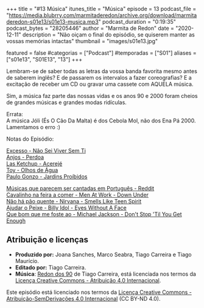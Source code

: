+++
title = "#13 Música"
itunes_title = "Música"
episode = 13
podcast_file = "https://media.blubrry.com/marmitaderedon/archive.org/download/marmitaderedon-s01e13/s01e13-musica.mp3"
podcast_duration = "0:19:35"
podcast_bytes = "28205446"
author = "Marmita de Redon"
date = "2020-12-11"
description = "Não oiçam o final do episódio, se quiserem manter as vossas memórias intactas"
thumbnail = "images/s01e13.jpg"

featured = false
#categorias = ["Podcast"]
#temporadas = ["S01"]
aliases = ["s01e13", "S01E13", "13"]
+++

Lembram-se de saber todas as letras da vossa banda favorita mesmo antes de saberem inglês? 
E de passarem os intervalos a fazer coreografias? 
E a excitação de receber um CD ou gravar uma cassete com AQUELA música.

Sim, a música faz parte das nossas vidas e os anos 90 e 2000 foram cheios de grandes músicas e grandes modas ridículas. 


Errata:  
A música Jóli (És O Cão Da Malta) é dos Cebola Mol, não dos Ena Pá 2000. Lamentamos o erro :)


Notas do Episódio:

[Excesso - Não Sei Viver Sem Ti](https://youtu.be/BPnTMctmS1A)  
[Anjos - Perdoa](https://youtu.be/JRGE5sdcmzc)  
[Las Ketchup - Acerejé](https://youtu.be/V0PisGe66mY)  
[Toy - Olhos de Água](https://youtu.be/zBxKTrDFeb8)  
[Paulo Gonzo - Jardins Proíbidos](https://youtu.be/HbGHq2aUXDU)  

[Músicas que parecem ser cantadas em Português - Reddit](https://www.reddit.com/r/portugal/comments/6h2oo9/m%C3%BAsicas_que_parecem_ser_cantadas_em_portugu%C3%AAs/)  
[Cavalinho na feira a comer - Men At Work - Down Under](https://youtu.be/XfR9iY5y94s?t=13)  
[Não há pão quente - Nirvana - Smells Like Teen Spirit](https://youtu.be/hTWKbfoikeg?t=26)  
[Ajudar o Peixe - Billy Idol - Eyes Without A Face](https://youtu.be/9OFpfTd0EIs?t=55)  
[Que bom que me foste ao - Michael Jackson - Don't Stop 'Til You Get Enough](https://youtu.be/ZorRGrDiMsA?t=75)




## Atribuição e licenças
- **Produzido por:** Joana Sanches, Marco Seabra, Tiago Carreira e Tiago Maurício.
- **Editado por:** Tiago Carreira.
- **Música**: [Redon dos 90](https://archive.org/details/redon90) de Tiago Carreira, está licenciada nos termos da [Licença Creative Commons - Atribuição 4.0 Internacional](http://creativecommons.org/licenses/by/4.0/).

Este episódio está licenciado nos termos da [Licença Creative Commons - Atribuição-SemDerivações 4.0 Internacional](https://creativecommons.org/licenses/by-nd/4.0/) (CC BY-ND 4.0).

